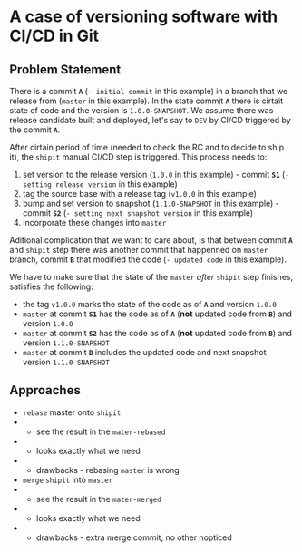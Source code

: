 # A case of versioning software with CI/CD in Git

## Problem Statement
There is a commit **`A`** (`- initial commit` in this example) in a branch that we release from (`master` in this example).
In the state commit **`A`** there is cirtait state of code and the version is `1.0.0-SNAPSHOT`.
We assume there was release candidate built and deployed, let's say to `DEV` by CI/CD triggered by the commit **`A`**.

After cirtain period of time (needed to check the RC and to decide to ship it), the `shipit` manual CI/CD step is triggered. 
This process needs to:
1) set version to the release version (`1.0.0` in this example) - commit **`S1`** (`- setting release version` in this example)
2) tag the source base with a release tag (`v1.0.0` in this example)
3) bump and set version to snapshot (`1.1.0-SNAPSHOT` in this example) - commit **`S2`** (`- setting next snapshot version` in this example)
4) incorporate these changes into `master`

Aditional complication that we want to care about, is that between commit **`A`** and `shipit` step there was another 
commit that happenned on `master` branch, commit **`B`** that modified the code (`- updated code` in this example).

We have to make sure that the state of the `master` *after* `shipit` step finishes, satisfies the following:
- the tag `v1.0.0` marks the state of the code as of **`A`** and version `1.0.0`
- `master` at commit **`S1`** has the code as of **`A`** (**not** updated code from **`B`**) and version `1.0.0`
- `master` at commit **`S2`** has the code as of **`A`** (**not** updated code from **`B`**) and version `1.1.0-SNAPSHOT`
- `master` at commit **`B`** includes the updated code and next snapshot version `1.1.0-SNAPSHOT`

## Approaches
- `rebase` master onto `shipit`
- - see the result in the `mater-rebased`
- - looks exactly what we need
- - drawbacks - rebasing `master` is wrong
- `merge` `shipit` into `master`
- - see the result in the `mater-merged`
- - looks exactly what we need
- - drawbacks - extra merge commit, no other nopticed
